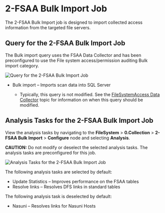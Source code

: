 # 2-FSAA Bulk Import Job

The 2-FSAA Bulk Import job is designed to import collected access information from the targeted file
servers.

## Query for the 2-FSAA Bulk Import Job

The Bulk import query uses the FSAA Data Collector and has been preconfigured to use the File system
access/permission auditing Bulk import category.

![Query for the 2-FSAA Bulk Import Job](/img/product_docs/accessanalyzer/11.6/solutions/filesystem/collection/fsaabulkimportquery.webp)

- Bulk import – Imports scan data into SQL Server

    - Typically, this query is not modified. See the
      [FileSystemAccess Data Collector](/docs/accessanalyzer/11.6/admin/datacollector/fsaa/overview.md)
      topic for information on when this query should be modified.

## Analysis Tasks for the 2-FSAA Bulk Import Job

View the analysis tasks by navigating to the **FileSystem** > **0.Collection** > **2-FSAA Bulk
Import** > **Configure** node and selecting **Analysis**.

**CAUTION:** Do not modify or deselect the selected analysis tasks. The analysis tasks are
preconfigured for this job.

![Analysis Tasks for the 2-FSAA Bulk Import Job](/img/product_docs/accessanalyzer/11.6/solutions/filesystem/collection/fsaabulkimportanalysis.webp)

The following analysis tasks are selected by default:

- Update Statistics – Improves performance on the FSAA tables
- Resolve links – Resolves DFS links in standard tables

The following analysis task is deselected by default:

- Nasuni – Resolves links for Nasuni Hosts
